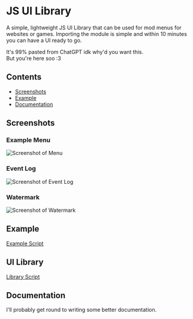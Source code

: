 # JS UI Library
A simple, lightweight JS UI Library that can be used for mod menus for websites or games. Importing the module is simple and within 10 minutes you can have a UI ready to go.

It's 99% pasted from ChatGPT idk why'd you want this.  
But you're here soo :3

## Contents
- [Screenshots](#Screenshots)
- [Example](#Example)
- [Documentation](#Documentation)

## Screenshots
### Example Menu
![Screenshot of Menu](https://github.com/notInori/JS-UI-Library/assets/124441402/5b4e64a4-cf24-4397-8952-b3767df57995)
### Event Log
![Screenshot of Event Log](https://github.com/notInori/JS-UI-Library/assets/124441402/b7dd89ed-214c-4ca2-b658-bb2f411ae922)
### Watermark
![Screenshot of Watermark](https://github.com/notInori/JS-UI-Library/assets/124441402/6e9ae5d7-4a9f-46b0-ad84-f836a179e84f)

## Example
[Example Script](https://github.com/notInori/JS-UI-Library/blob/main/Example.js)

## UI Library
[Library Script](https://github.com/notInori/JS-UI-Library/blob/main/Library.js)

## Documentation
I'll probably get round to writing some better documentation.
